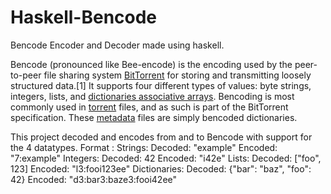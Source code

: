 # Haskell-Bencode
Bencode Encoder and Decoder made using haskell.

Bencode (pronounced like Bee-encode) is the encoding used by the peer-to-peer file sharing system [BitTorrent](https://en.wikipedia.org/wiki/BitTorrent_(protocol)) for storing and transmitting loosely structured data.[1]
It supports four different types of values:
byte strings,
integers,
lists, and
[dictionaries associative arrays](https://en.wikipedia.org/wiki/Associative_array).
Bencoding is most commonly used in [torrent](https://en.wikipedia.org/wiki/Torrent_file) files, and as such is part of the BitTorrent specification. These [metadata](https://en.wikipedia.org/wiki/Metadata) files are simply bencoded dictionaries.

This project decoded and encodes from and to Bencode with support for the 4 datatypes.
Format : 
Strings:
Decoded: "example"
Encoded: "7:example"
Integers:
Decoded: 42
Encoded: "i42e"
Lists:
Decoded: ["foo", 123]
Encoded: "l3:fooi123ee"
Dictionaries:
Decoded: {"bar": "baz", "foo": 42}
Encoded: "d3:bar3:baze3:fooi42ee"
